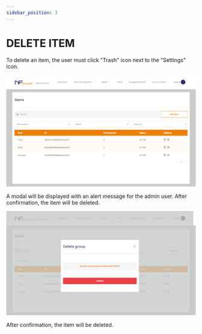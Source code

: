 ```yaml
---
sidebar_position: 3
---
```


# DELETE ITEM

To delete an item, the user must click "Trash" icon next to the "Settings" icon.

![1](/img/item.png)

A modal will be displayed with an alert message for the admin user. After confirmation, the item will be deleted.

![1](/img/apagaritem.png)

After confirmation, the item will be deleted.